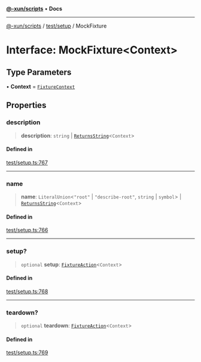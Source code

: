 [**@-xun/scripts**](../../../README.md) • **Docs**

***

[@-xun/scripts](../../../README.md) / [test/setup](../README.md) / MockFixture

# Interface: MockFixture\<Context\>

## Type Parameters

• **Context** = [`FixtureContext`](FixtureContext.md)

## Properties

### description

> **description**: `string` \| [`ReturnsString`](../type-aliases/ReturnsString.md)\<`Context`\>

#### Defined in

[test/setup.ts:767](https://github.com/Xunnamius/xscripts/blob/ca4900adafe61fe400aec55151e46f5130a666a6/test/setup.ts#L767)

***

### name

> **name**: `LiteralUnion`\<`"root"` \| `"describe-root"`, `string` \| `symbol`\> \| [`ReturnsString`](../type-aliases/ReturnsString.md)\<`Context`\>

#### Defined in

[test/setup.ts:766](https://github.com/Xunnamius/xscripts/blob/ca4900adafe61fe400aec55151e46f5130a666a6/test/setup.ts#L766)

***

### setup?

> `optional` **setup**: [`FixtureAction`](../type-aliases/FixtureAction.md)\<`Context`\>

#### Defined in

[test/setup.ts:768](https://github.com/Xunnamius/xscripts/blob/ca4900adafe61fe400aec55151e46f5130a666a6/test/setup.ts#L768)

***

### teardown?

> `optional` **teardown**: [`FixtureAction`](../type-aliases/FixtureAction.md)\<`Context`\>

#### Defined in

[test/setup.ts:769](https://github.com/Xunnamius/xscripts/blob/ca4900adafe61fe400aec55151e46f5130a666a6/test/setup.ts#L769)
